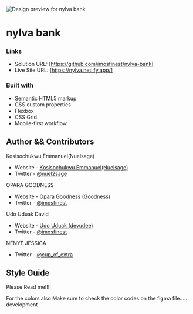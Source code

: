 
![Design preview for nylva bank]()

# nylva bank



### Links

- Solution URL: [https://github.com/imosfinest/nylva-bank]
- Live Site URL: [https://nylva.netlify.app/]

### Built with

- Semantic HTML5 markup
- CSS custom properties
- Flexbox
- CSS Grid
- Mobile-first workflow

## Author && Contributors

Kosisochukwu Emmanuel(Nuelsage)

- Website - [Kosisochukwu Emmanuel(Nuelsage)](https://www.twitter.com/nuel2sage)
- Twitter - [@nuel2sage](https://www.twitter.com/nuelsage)

OPARA GOODNESS

- Website - [Opara Goodness (Goodness)](https://github.com/imosfinest)
- Twitter - [@imosfinest](https://www.twitter.com/imosfinest)

Udo Uduak David

- Website - [Udo Uduak (devudee)](https://github.com/devudee)
- Twitter - [@imosfinest](https://www.twitter.com/ms_udee)

NENYE JESSICA

- Twitter - [@cup_of_extra](https://twitter.com/cup_of_extra)





## Style Guide

Please Read me!!!!


For the colors also Make sure to check the color codes on the figma file.....
development 
